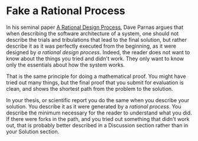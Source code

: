# Fake a Rational Process 

In his seminal paper [A Rational Design Process](https://users.ece.utexas.edu/~perry/education/SE-Intro/fakeit.pdf), 
Dave Parnas argues that when describing the software architecture of a system, one should not describe the trials and tribulations
that lead to the final solution, but rather describe it as it was perfectly executed from the beginning, as it were designed by *a rational design process*. Indeed, the reader does not want to know about the things you tried and didn't work. They only want to know only the essentials about how the system works. 

That is the same principle for doing a mathematical proof. You might have tried out many things, but the final proof that you 
submit for evaluation is clean, and shows the shortest path from the problem to the solution.

In your thesis, or scientific report you do the same when you describe your solution. You  describe it as it were generated by a *rational process*. You describe the minimum necessary for the reader to understand what you did. If there were forks in the path, and you tried out something that didn't work out, that is probably better described in a Discussion section rather than in your Solution
section. 
